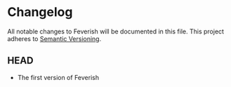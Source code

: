 # Changelog

All notable changes to Feverish will be documented in this file. This
project adheres to [Semantic Versioning](https://semver.org/).

## HEAD

* The first version of Feverish
